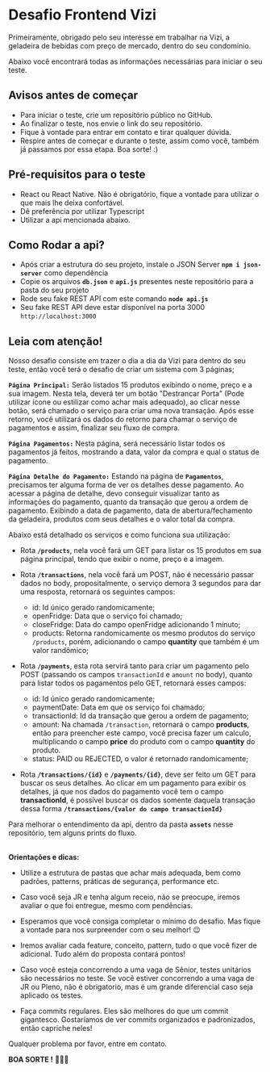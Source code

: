 # **Desafio Frontend Vizi**

Primeiramente, obrigado pelo seu interesse em trabalhar na Vizi, a geladeira de bebidas com preço de mercado, dentro do seu condomínio.

Abaixo você encontrará todas as informações necessárias para iniciar o seu teste.

## Avisos antes de começar

- Para iniciar o teste, crie um repositório público no GitHub.
- Ao finalizar o teste, nos envie o link do seu repositório.
- Fique à vontade para entrar em contato e tirar qualquer dúvida.
- Respire antes de começar e durante o teste, assim como você, também já passamos por essa etapa. Boa sorte! :)


## Pré-requisitos para o teste

- React ou React Native. Não é obrigatório, fique a vontade para utilizar o que mais lhe deixa confortável.
- Dê preferência por utilizar Typescript
- Utilizar a api mencionada abaixo.

## Como Rodar a api?
- Após criar a estrutura do seu projeto, instale o JSON Server **`npm i json-server`** como dependência
- Copie os arquivos **`db.json`** e **`api.js`** presentes neste repositório para a pasta do seu projeto
- Rode seu fake REST API com este comando **`node api.js`**
- Seu fake REST API deve estar disponível na porta 3000 `http://localhost:3000`

## Leia com atenção!

Nosso desafio consiste em trazer o dia a dia da Vizi para dentro do seu teste, então você terá o desafio de criar um sistema com 3 páginas;

**`Página Principal:`** Serão listados 15 produtos exibindo o nome, preço e a sua imagem. Nesta tela, deverá ter um botão "Destrancar Porta" (Pode utilizar ícone ou estilizar como achar mais adequado), ao clicar nesse botão, será chamado o serviço para criar uma nova transação. Após esse retorno, você utilizará os dados do retorno para chamar o serviço de pagamentos e assim, finalizar seu fluxo de compra.

**`Página Pagamentos:`** Nesta página, será necessário listar todos os pagamentos já feitos, mostrando a data, valor da compra e qual o status de pagamento.

**`Página Detalhe do Pagamento:`** Estando na página de **`Pagamentos`**, precisamos ter alguma forma de ver os detalhes desse pagamento. Ao acessar a página de detalhe, devo conseguir visualizar tanto as informações do pagamento, quanto da transação que gerou a ordem de pagamento. Exibindo a data de pagamento, data de abertura/fechamento da geladeira, produtos com seus detalhes e o valor total da compra.

Abaixo está detalhado os serviços e como funciona sua utilização:

- Rota **`/products`**, nela você fará um GET para listar os 15 produtos em sua página principal, tendo que exibir o nome, preço e a imagem.

- Rota **`/transactions`**, nela você fará um POST, não é necessário passar dados no body, propositalmente, o serviço demora 3 segundos para dar uma resposta, retornará os seguintes campos:
    - id: Id único gerado randomicamente;
    - openFridge: Data que o serviço foi chamado;
    - closeFridge: Data do campo openFridge adicionando 1 minuto;
    - products: Retorna randomicamente os mesmo produtos do serviço `/products`, porém, adicionando o campo **quantity** que também é um valor randômico;

- Rota **`/payments`**,  esta rota servirá tanto para criar um pagamento pelo POST (passando os campos `transactionId` e `amount` no body), quanto para listar todos os pagamentos pelo GET, retornará esses campos:
    - id: Id único gerado randomicamente;
    - paymentDate: Data em que os serviço foi chamado;
    - transactionId: Id da transação que gerou a ordem de pagamento;
    - amount: Na chamada `/transaction`, retornará o campo **products**, então para preencher este campo, você precisa fazer um calculo, multiplicando o campo **price** do produto com o campo **quantity** do produto.
    - status: PAID ou REJECTED, o valor é retornado randomicamente;

- Rota **`/transactions/{id}`** e **`/payments/{id}`**, deve ser feito um GET para buscar os seus detalhes. Ao clicar em um pagamento para exibir os detalhes, já que nos dados do pagamento você tem o campo **transactionId**, é possível buscar os dados somente daquela transação dessa forma **`/transactions/{valor do campo transactionId}`**

Para melhorar o entendimento da api, dentro da pasta **`assets`** nesse repositório, tem alguns prints do fluxo.
<br/>
<br/>

**Orientações e dicas:**

- Utilize a estrutura de pastas que achar mais adequada, bem como padrões, patterns, práticas de segurança, performance etc.

- Caso você seja JR e tenha algum receio, não se preocupe, iremos avaliar o que foi entregue, mesmo com pendências.

- Esperamos que você consiga completar o mínimo do desafio. Mas fique a vontade para nos surpreender com o seu melhor! 😉

- Iremos avaliar cada feature, conceito, pattern, tudo o que você fizer de adicional. Tudo além do proposta contará pontos!

- Caso você esteja concorrendo a uma vaga de Sênior, testes unitários são necessários no teste. Se você estiver concorrendo a uma vaga de JR ou Pleno, não é obrigatorio, mas é um grande diferencial caso seja aplicado os testes.

- Faça commits regulares. Eles são melhores do que um commit gigantesco. Gostaríamos de ver commits organizados e padronizados, então capriche neles!

Qualquer problema por favor, entre em contato.

**BOA SORTE !** 🚀🚀🚀